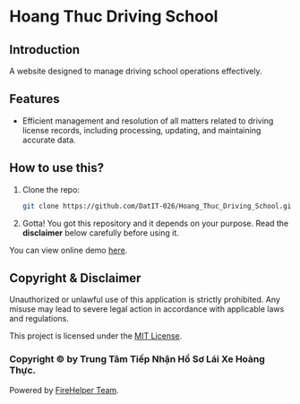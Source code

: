 # Hoang Thuc Driving School

## Introduction
A website designed to manage driving school operations effectively.

## Features
- Efficient management and resolution of all matters related to driving license records, including processing, updating, and maintaining accurate data.

## How to use this?
1. Clone the repo:
   ```bash
   git clone https://github.com/DatIT-026/Hoang_Thuc_Driving_School.git
2. Gotta! You got this repository and it depends on your purpose. Read the **disclaimer** below carefully before using it.

You can view online demo [here](https://datit-026.github.io/Hoang_Thuc_Driving_School/).

## Copyright & Disclaimer
Unauthorized or unlawful use of this application is strictly prohibited. Any misuse may lead to severe legal action in accordance with applicable laws and regulations.

This project is licensed under the [MIT License](LICENSE).

### Copyright ©️ by Trung Tâm Tiếp Nhận Hồ Sơ Lái Xe Hoàng Thực. 

Powered by [FireHelper Team](https://www.facebook.com/hanguyentiendat2006).

